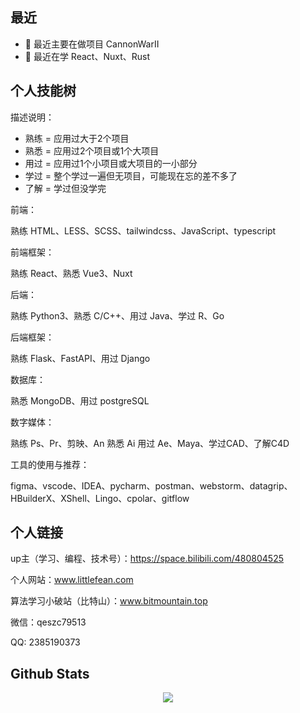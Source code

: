 ## 最近


- 🔭 最近主要在做项目 CannonWarII
- 🌱 最近在学 React、Nuxt、Rust
  


## 个人技能树
描述说明：

- 熟练 = 应用过大于2个项目
- 熟悉 = 应用过2个项目或1个大项目
- 用过 = 应用过1个小项目或大项目的一小部分
- 学过 = 整个学过一遍但无项目，可能现在忘的差不多了
- 了解 = 学过但没学完

前端：

熟练 HTML、LESS、SCSS、tailwindcss、JavaScript、typescript

前端框架：

熟练 React、熟悉 Vue3、Nuxt

后端：

熟练 Python3、熟悉 C/C++、用过 Java、学过 R、Go

后端框架：

熟练 Flask、FastAPI、用过 Django

数据库：

熟悉 MongoDB、用过 postgreSQL

数字媒体：

熟练 Ps、Pr、剪映、An 熟悉 Ai 用过 Ae、Maya、学过CAD、了解C4D

工具的使用与推荐：

figma、vscode、IDEA、pycharm、postman、webstorm、datagrip、HBuilderX、XShell、Lingo、cpolar、gitflow


## 个人链接
up主（学习、编程、技术号）：https://space.bilibili.com/480804525

个人网站：www.littlefean.com

算法学习小破站（比特山）：www.bitmountain.top

微信：qeszc79513

QQ: 2385190373




## Github Stats  
<div align="center"><img src="https://github-readme-stats.vercel.app/api/top-langs/?username=Littlefean&hide_border=true&layout=compact" align="center" /></div>    
